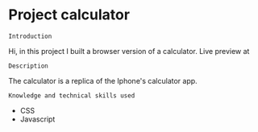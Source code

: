 # Project calculator

    Introduction
Hi, in this project I built a browser version of a calculator.
Live preview at <to be created>

    Description
The calculator is a replica of the Iphone's calculator app.

    Knowledge and technical skills used
- CSS
- Javascript
